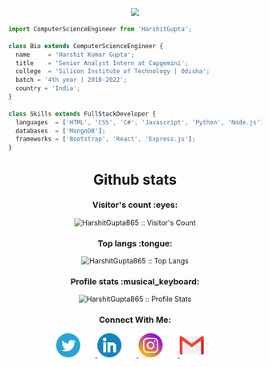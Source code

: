<p align="center">
  <img src="https://user-images.githubusercontent.com/75371402/119252871-25fd1e80-bbcc-11eb-966d-5a2fe90e18ed.png" />
</p>



```js
import ComputerScienceEngineer from 'HarshitGupta';

class Bio extends ComputerScienceEngineer {
  name     = 'Harshit Kumar Gupta';
  title    = 'Senior Analyst Intern at Capgemini';
  college  = 'Silicon Institute of Technology | Odisha';
  batch = '4th year | 2018-2022';
  country = 'India';
}

class Skills extends FullStackDeveloper {
  languages  = ['HTML', 'CSS', 'C#', 'Javascript', 'Python', 'Node.js'];
  databases  = ['MongoDB'];
  frameworks = ['Bootstrap', 'React', 'Express.js'];
}
```

<h1 align="center">Github stats</h1>

<h3 align="center">Visitor's count :eyes:</h3>

<p align="center"><img src="https://profile-counter.glitch.me/{HarshitGupta865}/count.svg" alt="HarshitGupta865 :: Visitor's Count" /></p>

<h3 align="center">Top langs :tongue:</h3>

<p align="center"><img src="https://github-readme-stats.vercel.app/api/top-langs/?username=HarshitGupta865&langs_count=10&theme=tokyonight&layout=compact" alt="HarshitGupta865 :: Top Langs" /></p>

<h3 align="center">Profile stats :musical_keyboard:</h3>

<p align="center"><img src="https://github-readme-stats.vercel.app/api?username=HarshitGupta865&show_icons=true&theme=synthwave" alt="HarshitGupta865 :: Profile Stats" /></p>

<h3 align="center">Connect With Me:</h3>
<p align="center">
    <a href="https://twitter.com/isyoboi_harshit">
        <img style = "margin: 0px 30px 0px 10px;" src = "https://github.com/HarshitGupta865/HarshitGupta865/blob/main/Icons/Twitter.png" alt = "Twitter" width = "48"/>
    </a>
    <a href="https://www.linkedin.com/in/harshit-kumar-gupta/">
        <img style = "padding: 0px 30px 0px 0px;" src = "https://github.com/HarshitGupta865/HarshitGupta865/blob/main/Icons/LinkedIn.png" alt = "LinkedIn" width = "48"/>
    </a>
     <a href="https://www.instagram.com/itz_harshit_gupta/">
        <img style = "padding: 0px 30px 0px 0px;" src = "https://github.com/HarshitGupta865/HarshitGupta865/blob/main/Icons/Instagram.png" alt = "Instagram" width = "48"/>
    </a>
    <a href="mailto:harshitkumargupta1117@gmail.com">
        <img style = "padding: 0px 30px 0px 0px;" src = "https://github.com/HarshitGupta865/HarshitGupta865/blob/main/Icons/gmail.png" alt = "Gmail" width = "48"/>
    </a
   
</p>



